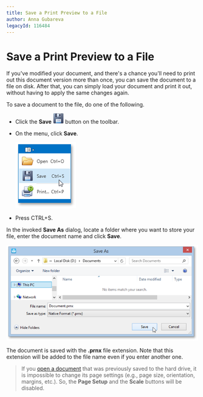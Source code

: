 ```yaml
---
title: Save a Print Preview to a File
author: Anna Gubareva
legacyId: 116484
---
```

# Save a Print Preview to a File
If you've modified your document, and there's a chance you'll need to print out this document version more than once, you can save the document to a file on disk. After that, you can simply load your document and print it out, without having to apply the same changes again.

To save a document to the file, do one of the following.
* Click the **Save** ![WPFDesigner_PreviewToolbar_Save](../../../../images/img120173.png) button on the toolbar.
* On the menu, click **Save**.
	
	![EUD_WpfPrintPreview_MenuSave](../../../../images/img124018.png)
* Press CTRL+S.

In the invoked **Save As** dialog, locate a folder where you want to store your file, enter the document name and click **Save**.

![EUD_WpfPrintPreview_SaveAsDialog](../../../../images/img124019.png)

The document is saved with the **.prnx** file extension. Note that this extension will be added to the file name even if you enter another one.

> If you [open a document](load-a-print-preview-from-a-file.md) that was previously saved to the hard drive, it is impossible to change its page settings (e.g., page size, orientation, margins, etc.). So, the **Page Setup** and the **Scale** buttons will be disabled.